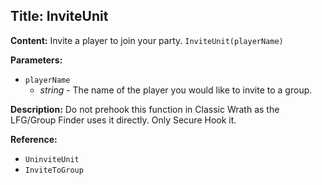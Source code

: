 ## Title: InviteUnit

**Content:**
Invite a player to join your party.
`InviteUnit(playerName)`

**Parameters:**
- `playerName`
  - *string* - The name of the player you would like to invite to a group.

**Description:**
Do not prehook this function in Classic Wrath as the LFG/Group Finder uses it directly. Only Secure Hook it.

**Reference:**
- `UninviteUnit`
- `InviteToGroup`